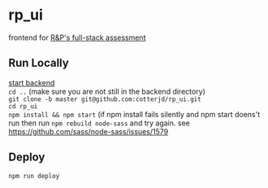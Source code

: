 # rp_ui
frontend for <a href="https://github.com/cotterjd/RP_assessment">R&amp;P's full-stack assessment</a>

## Run Locally
<a href="https://github.com/cotterjd/RP_assessment/blob/master/README.md#user-content-run-locally">start backend</a><br />
`cd ..` (make sure you are not still in the backend directory)<br />
`git clone -b master git@github.com:cotterjd/rp_ui.git`<br />
`cd rp_ui`<br />
`npm install && npm start` (if npm install fails silently and npm start doens't run then run `npm rebuild node-sass` and try again. see https://github.com/sass/node-sass/issues/1579<br />

## Deploy

`npm run deploy`
